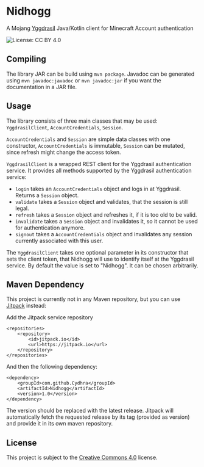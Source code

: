 # Nidhogg
A Mojang [Yggdrasil](http://wiki.vg/Authentication) Java/Kotlin client for Minecraft Account authentication

![License: CC BY 4.0](https://img.shields.io/badge/License-CC%20BY%204.0-lightgrey.svg)


## Compiling
The library JAR can be build using ``mvn package``. Javadoc can be generated using ``mvn javadoc:javadoc`` or ``mvn javadoc:jar`` if you want the documentation in a JAR file.

## Usage
The library consists of three main classes that may be used:
``YggdrasilClient``, ``AccountCredentials``, ``Session``.

``AccountCredentials`` and ``Session`` are simple data classes with one constructor, ``AccountCredentials`` is immutable, ``Session`` can
be mutated, since refresh might change the access token.

``YggdrasilClient`` is a wrapped REST client for the Yggdrasil authentication service. It provides all methods supported by the Yggdrasil
authentication service:
* ``login`` takes an ``AccountCredentials`` object and logs in at Yggdrasil. Returns a ``Session`` object.
* ``validate`` takes a ``Session`` object and validates, that the session is still legal.
* ``refresh`` takes a ``Session`` object and refreshes it, if it is too old to be valid.
* ``invalidate`` takes a ``Session`` object and invalidates it, so it cannot be used for authentication anymore.
* ``signout`` takes a ``AccountCredentials`` object and invalidates any session currently associated with this user.

The ``YggdrasilClient`` takes one optional parameter in its constructor that sets the client token, that Nidhogg will use to identify itself
at the Yggdrasil service. By default the value is set to "Nidhogg". It can be chosen arbitrarily.
## Maven Dependency
This project is currently not in any Maven repository, but you can use [Jitpack](https://jitpack.io/) instead:

Add the Jitpack service repository
````
<repositories>
    <repository>
	    <id>jitpack.io</id>
	    <url>https://jitpack.io</url>
	</repository>
</repositories>
````

And then the following dependency:
````
<dependency>
    <groupId>com.github.Cydhra</groupId>
    <artifactId>Nidhogg</artifactId>
    <version>1.0</version>
</dependency>
````

The version should be replaced with the latest release. Jitpack will automatically fetch the requested release by its tag (provided as
version) and provide it in its own maven repository.

## License
This project is subject to the [Creative Commons 4.0](https://creativecommons.org/licenses/by/4.0/) license.
